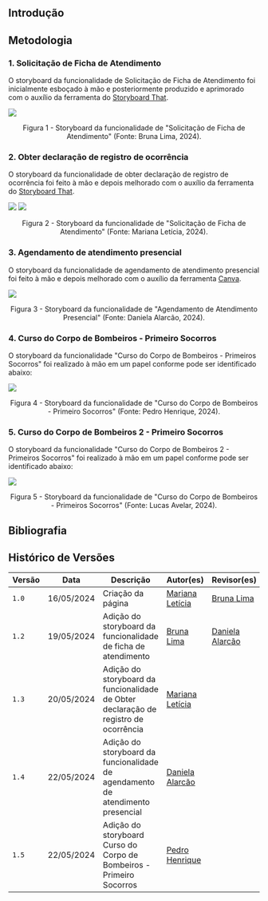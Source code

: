 ## Introdução

## Metodologia 

<!-- Documentaremos aqui os storyboards de cada uma das funcionalidades analisadas -->

### 1. Solicitação de Ficha de Atendimento
O storyboard da funcionalidade de Solicitação de Ficha de Atendimento foi inicialmente esboçado à mão e posteriormente produzido e aprimorado com o auxílio da ferramenta do [Storyboard That](https://www.storyboardthat.com/pt/).

![](img/storyboard1.png)
<p align="center">Figura 1 - Storyboard da funcionalidade de "Solicitação de Ficha de Atendimento" (Fonte: Bruna Lima, 2024). </p>


### 2. Obter declaração de registro de ocorrência
O storyboard da funcionalidade de obter declaração de registro de ocorrência foi feito à mão e depois melhorado com o auxílio da ferramenta do [Storyboard That](https://www.storyboardthat.com/pt/).

![](img/storyboard2_1.png)
![](img/storyboard2_2.png)
<p align="center">Figura 2 - Storyboard da funcionalidade de "Solicitação de Ficha de Atendimento" (Fonte: Mariana Letícia, 2024). </p>

### 3. Agendamento de atendimento presencial
O storyboard da funcionalidade de agendamento de atendimento presencial foi feito à mão e depois melhorado com o auxílio da ferramenta [Canva](https://www.canva.com/).

![](img/StoryboardTDaniela.jpg)
<p align="center">Figura 3 - Storyboard da funcionalidade de "Agendamento de Atendimento Presencial" (Fonte: Daniela Alarcão, 2024). </p>

### 4. Curso do Corpo de Bombeiros - Primeiro Socorros
O storyboard da funcionalidade "Curso do Corpo de Bombeiros - Primeiros Socorros" foi realizado à mão em um papel conforme pode ser identificado abaixo:

![](img/StoryboardCursoCB.png)
<p align="center">Figura 4 - Storyboard da funcionalidade de "Curso do Corpo de Bombeiros - Primeiro Socorros" (Fonte: Pedro Henrique, 2024). </p>

### 5. Curso do Corpo de Bombeiros 2 - Primeiro Socorros
O storyboard da funcionalidade "Curso do Corpo de Bombeiros 2 - Primeiros Socorros" foi realizado à mão em um papel conforme pode ser identificado abaixo:

![](img/StoryboardLucas.jpg)
<p align="center">Figura 5 - Storyboard da funcionalidade de "Curso do Corpo de Bombeiros - Primeiros Socorros" (Fonte: Lucas Avelar, 2024). </p>

## Bibliografia


## Histórico de Versões

| Versão |    Data    | Descrição                                 | Autor(es)                                       | Revisor(es)                                    |
| ------ | :--------: | ----------------------------------------- | ----------------------------------------------- | ---------------------------------------------- |
| `1.0`   | 16/05/2024 | Criação da página                         | [Mariana Letícia](https://github.com/Marianannn) |  [Bruna Lima](https://github.com/libruna)   |
| `1.2`   | 19/05/2024 | Adição do storyboard da funcionalidade de ficha de atendimento                       | [Bruna Lima](https://github.com/libruna) | [Daniela Alarcão](https://github.com/danialarcao)  |
| `1.3`   | 20/05/2024 | Adição do storyboard da funcionalidade de Obter declaração de registro de ocorrência                        | [Mariana Letícia](https://github.com/Marianannn) |   |
| `1.4`   | 22/05/2024 | Adição do storyboard da funcionalidade de agendamento de atendimento presencial                        | [Daniela Alarcão](https://github.com/danialarcao) |   |
| `1.5`   | 22/05/2024 | Adição do storyboard Curso do Corpo de Bombeiros - Primeiro Socorros | [Pedro Henrique](https://github.com/PedroHhenriq) |   |